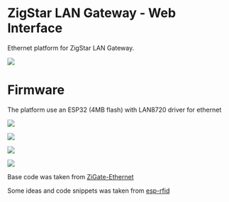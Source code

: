 # ZigStar LAN Gateway - Web Interface
Ethernet platform for ZigStar LAN Gateway.

![](https://github.com/mercenaruss/zigstar_gateways/raw/main/img/Default.png)
# Firmware
The platform use an ESP32 (4MB flash) with LAN8720 driver for ethernet

![](https://github.com/xyzroe/ZigStarGW-FW/raw/main/images/main_eth.png)  

![](https://github.com/xyzroe/ZigStarGW-FW/raw/main/images/main_emergency_mode.png)  

![](https://github.com/xyzroe/ZigStarGW-FW/raw/main/images/logs.png)  

![](https://github.com/xyzroe/ZigStarGW-FW/raw/main/images/update.png)  



Base code was taken from [ZiGate-Ethernet](https://github.com/fairecasoimeme/ZiGate-Ethernet)  
  
Some ideas and code snippets was taken from [esp-rfid](https://github.com/esprfid/esp-rfid)